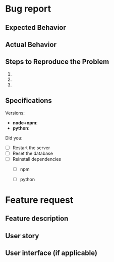 # Bug report

## Expected Behavior

## Actual Behavior

## Steps to Reproduce the Problem
1.
2.
3.

## Specifications

Versions:
- **node+npm**:
- **python**:

Did you:
- [ ] Restart the server
- [ ] Reset the database
- [ ] Reinstall dependencies
  - [ ] npm
  - [ ] python



# Feature request

## Feature description

## User story

## User interface (if applicable)
